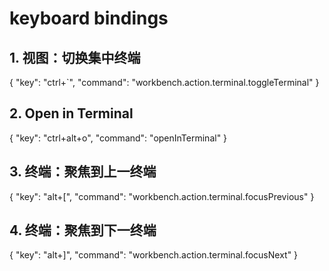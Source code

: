 # keyboard bindings
## 1. 视图：切换集中终端 
{
  "key": "ctrl+`",
  "command": "workbench.action.terminal.toggleTerminal"
}
## 2. Open in Terminal 
{
  "key": "ctrl+alt+o",
  "command": "openInTerminal"
}
## 3. 终端：聚焦到上一终端
{
  "key": "alt+[",
  "command": "workbench.action.terminal.focusPrevious"
}
## 4. 终端：聚焦到下一终端
{
  "key": "alt+]",
  "command": "workbench.action.terminal.focusNext"
}
